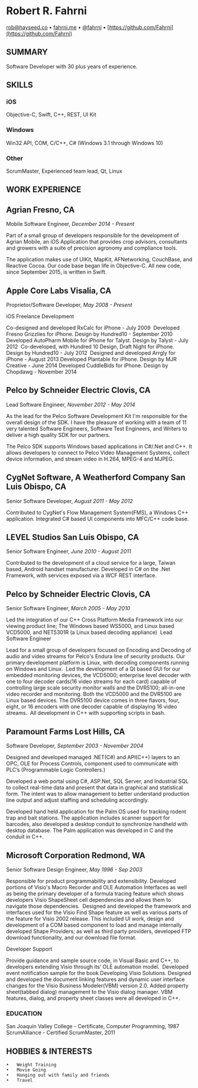 # Robert R. Fahrni
[rob@hayseed.co](mailto:rob@hayseed.co) • [fahrni.me](https://fahrni.me) • [@fahrni](https://twitter.com/fahrni) • [https://github.com/Fahrni](https://github.com/Fahrni)

## SUMMARY
Software Developer with 30 plus years of experience.

## SKILLS
### iOS
Objective-C, Swift, C++, REST, UI Kit

### Windows
Win32 API, COM, C/C++, C# (Windows 3.1 through Windows 10)

### Other
ScrumMaster, Experienced team lead, Qt, Linux

## WORK EXPERIENCE
## Agrian Fresno, CA
Mobile Software Engineer, _December 2014 - Present_

Part of a small group of developers responsible for the development of Agrian Mobile, an iOS Application that provides crop advisors, consultants and growers with a suite of precision agronomy and compliance tools.

The application makes use of UIKit, MapKit, AFNetworking, CouchBase, and Reactive Cocoa. Our code base began life in Objective-C. All new code, since September 2015, is written in Swift.

## Apple Core Labs Visalia, CA
Proprietor/Software Developer, _May 2008 - Present_

iOS Freelance Development 

Co-designed and developed RxCalc for iPhone - July 2009
 Developed Fresno Grizzlies for iPhone. Design by Hundred10 - September 2010 
Developed AutoPharm Mobile for iPhone for Talyst. Design by Talyst - July 2012 
Co-developed, with Hundred 10 Design, Draft Night for iPhone. Design by Hundred10 - July 2012 
Designed and developed Arrgly for iPhone - August 2013
Developed Plantable for iPhone. Design by MJR Creative - June 2014
Developed CuddleBids for iPhone. Design by Chopdawg - November 2014

## Pelco by Schneider Electric Clovis, CA
Lead Software Engineer, _November 2012 - May 2014_

As the lead for the Pelco Software Development Kit I'm responsible for the overall design of the SDK. I have the pleasure of working with a team of 11 very talented Software Engineers, Software Test Engineers, and Writers to deliver a high quality SDK for our partners.

The Pelco SDK supports Windows based applications in C#/.Net and C++. It allows developers to connect to Pelco Video Management Systems, collect device information, and stream video in H.264, MPEG-4 and MJPEG.

## CygNet Software, A Weatherford Company San Luis Obispo, CA
Senior Software Developer, _August 2011 - May 2012_

Contributed to CygNet's Flow Management System(FMS), a Windows C++ application. Integrated C# based UI components into MFC/C++ code base.

## LEVEL Studios San Luis Obispo, CA
Senior Software Engineer, _June 2010 - August 2011_

Contributed to the development of a cloud service for a large, Taiwan based, Android handset manufacturer. Developed in C# on the .Net Framework, with services exposed via a WCF REST interface.

## Pelco by Schneider Electric Clovis, CA
Senior Software Engineer, _March 2005 - May 2010_

Led the integration of our C++ Cross Platform Media Framework into our viewing product line; The Windows based WS5000, and Linux based VCD5000, and NET5301R (a Linux based decoding appliance) 
Lead Software Engineer

Lead for a small group of developers focused on Encoding and Decoding of audio and video streams for Pelco's Endura line of security products. Our primary development platform is Linux, with decoding components running on Windows and Linux.  Led the development of a Qt based GUI for our embedded monitoring devices, the VCD5000; enterprise level decoder with one to four decoder cards(16 video streams for each card) capable of controlling large scale security monitor walls and the DVR5100; all-in-one video recorder and monitoring. Both the VCD5000 and the DVR5100 are Linux based devices. The DVR5100 device comes in three flavors, four, eight, or 16 encoders with one decoder capable of displaying 16 video streams.  All development in C++ with supporting scripts in bash.

## Paramount Farms Lost Hills, CA
Software Developer, _September 2003 - November 2004_

Designed and developed managed .NET(C#) and API(C++) layers to an OPC, OLE for Process Controls, component used to communicate with PLC’s (Programmable Logic Controllers.)

Developed a web portal using C#, ASP.Net, SQL Server, and Industrial SQL to collect real-time data and present that data in graphical and statistical form. The intent was to allow management to better understand production line output and adjust staffing and scheduling accordingly. 

Developed hand held application for the Palm OS used for tracking rodent trap and bait stations. The application includes scanner support for barcodes, also developed a desktop conduit to synchronize handheld with desktop database. The Palm application was developed in C and the conduit in C++.

## Microsoft Corporation Redmond, WA
Senior Software Design Engineer, _May 1996 - Sep 2003_

Responsible for product programmability and extensibility. Developed portions of Visio's Macro Recorder and OLE Automation Interfaces as well as being the primary developer of a formula tracing feature which shows developers Visio ShapeSheet cell dependencies and allows them to navigate those dependencies.  Designed and developed the framework and interfaces used for the Visio Find Shape feature as well as various parts of the feature for Visio 2002 release. This included UI work, design and development of a COM based component to load and manage internally developed Shape Providers; as well as third party providers, developed FTP download functionality, and our download file format.

Developer Support

Provide guidance and sample source code, in Visual Basic and C++, to developers extending Visio through its’ OLE automation model.
 Developed event notification sample for the book Developing Visio Solutions. Designed and developed the document linking features and dynamic user interface changes for the Visio Business Modeler(VBM) version 2.0. Added property sheet(tabbed dialog) management to the Visio dialog manager. VBM features, dialog, and property sheet classes were all developed in C++.

### EDUCATION
San Joaquin Valley College - Certificate, Computer Programming, 1987
ScrumAlliance - Certified ScrumMaster, 2011

## HOBBIES & INTERESTS
	•	Weight Training
	•	Movie Going
	•	Hanging out with family and friends
	•	Travel